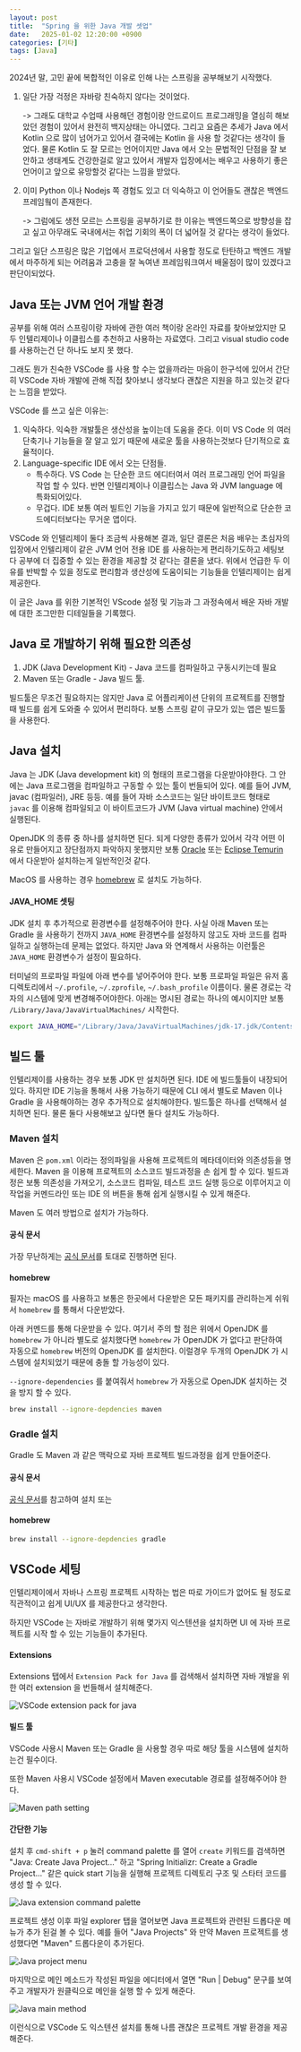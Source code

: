 ```yaml
---
layout: post
title:  "Spring 을 위한 Java 개발 셋업"
date:   2025-01-02 12:20:00 +0900
categories: [기타]
tags: [Java]
---
```


2024년 말, 고민 끝에 복합적인 이유로 인해 나는 스프링을 공부해보기 시작했다.

1. 일단 가장 걱정은 자바랑 친숙하지 않다는 것이었다.

    -> 그래도 대학교 수업때 사용해던 경험이랑 안드로이드 프로그래밍을 열심히 해보았던 경험이 있어서 완전히 백지상태는 아니였다.
    그리고 요즘은 추세가 Java 에서 Kotlin 으로 많이 넘어가고 있어서 결국에는 Kotlin 을 사용 할 것같다는 생각이 들었다.
    물론 Kotlin 도 잘 모르는 언어이지만 Java 에서 오는 문법적인 단점을 잘 보안하고 생태계도 건강한걸로 알고 있어서 개발자
    입장에서는 배우고 사용하기 좋은 언어이고 앞으로 유망할것 같다는 느낌을 받았다.

2. 이미 Python 이나 Nodejs 쪽 경험도 있고 더 익숙하고 이 언어들도 괜찮은 백엔드 프레임웤이 존재한다.

    -> 그럼에도 생전 모르는 스프링을 공부하기로 한 이유는 백엔드쪽으로 방향성을 잡고 싶고 아무래도 국내에서는 
    취업 기회의 폭이 더 넓어질 것 같다는 생각이 들었다.

그리고 일단 스프링은 많은 기업에서 프로덕션에서 사용할 정도로 탄탄하고 백엔드 개발에서 마주하게 되는 어려움과 고충을 잘 녹여낸 프레임워크여서 배울점이 많이 있겠다고 판단이되었다.

## Java 또는 JVM 언어 개발 환경
공부를 위해 여러 스프링이랑 자바에 관한 여러 책이랑 온라인 자료를 찾아보았지만 모두 인텔리제이나 이클립스를 추천하고 사용하는 자료였다.
그리고 visual studio code 를 사용하는건 단 하나도 보지 못 했다.

그래도 뭔가 친숙한 VSCode 를 사용 할 수는 없을까라는 마음이 한구석에 있어서 간단히 VSCode 자바 개발에 관해 직접 찾아보니 생각보다 괜찮은 지원을 하고 있는것 같다는 느낌을 받았다.

VSCode 를 쓰고 싶은 이유는:

1. 익숙하다. 익숙한 개발툴은 생산성을 높이는데 도움을 준다. 이미 VS Code 의 여러 단축기나 기능들을 잘 알고 있기 때문에 새로운 툴을 사용하는것보다 단기적으로 효율적이다.
2. Language-specific IDE 에서 오는 단점들.
    * 특수하다. VS Code 는 단순한 코드 에디터여서 여러 프로그래밍 언어 파일을 작업 할 수 있다. 반면 인텔리제이나 이클립스는 Java 와 JVM language 에 특화되어있다.
    * 무겁다. IDE 보통 여러 빌트인 기능을 가지고 있기 때문에 일반적으로 단순한 코드에디터보다는 무거운 앱이다.

VSCode 와 인텔리제이 둘다 조금씩 사용해본 결과, 일단 결론은 처음 배우는 초심자의 입장에서 인텔리제이 같은 JVM 언어 전용 IDE 를 사용하는게 편리하기도하고
세팅보다 공부에 더 집중할 수 있는 환경을 제공할 것 같다는 결론을 냈다.
위에서 언급한 두 이유를 반박할 수 있을 정도로 편리함과 생산성에 도움이되는 기능들을 인텔리제이는 쉽게 제공한다.

이 글은 Java 를 위한 기본적인 VScode 설정 및 기능과 그 과정속에서 배운 자바 개발에 대한 조그만한 디테일들을 기록했다. 

## Java 로 개발하기 위해 필요한 의존성
1. JDK (Java Development Kit) - Java 코드를 컴파일하고 구동시키는데 필요
2. Maven 또는 Gradle - Java 빌드 툴.

빌드툴은 무조건 필요하지는 않지만 Java 로 어플리케이션 단위의 프로젝트를 진행할때 빌드를 쉽게 도와줄 수 있어서 편리하다. 
보통 스프링 같이 규모가 있는 앱은 빌드툴을 사용한다.

## Java 설치
Java 는 JDK (Java development kit) 의 형태의 프로그램을 다운받아야한다.
그 안에는 Java 프로그램을 컴파일하고 구동할 수 있는 툴이 번들되어 있다. 예를 들어 JVM, javac (컴파일러), JRE 등등.
예를 들어 자바 소스코드는 일단 바이트코드 형태로 `javac` 를 이용해 컴파일되고 이 바이트코드가 JVM (Java virtual machine) 안에서 실행된다.

OpenJDK 의 종류 중 하나를 설치하면 된다. 되게 다양한 종류가 있어서 각각 어떤 이유로 만들어지고 장단점까지 파악하지 못했지만
보통 [Oracle](https://www.oracle.com/java/technologies/downloads/) 또는 [Eclipse Temurin](https://adoptium.net/temurin/releases/) 에서 
다운받아 설치하는게 일반적인것 같다.

MacOS 를 사용하는 경우 [homebrew](https://formulae.brew.sh/formula/openjdk) 로 설치도 가능하다.

#### JAVA_HOME 셋팅
JDK 설치 후 추가적으로 환경변수를 설정해주어야 한다. 사실 아래 Maven 또는 Gradle 을 사용하기 전까지 `JAVA_HOME` 환경변수를
설정하지 않고도 자바 코드를 컴파일하고 실행하는데 문제는 없었다. 하지만 Java 와 연계해서 사용하는 이런툴은 `JAVA_HOME` 환경변수가 설정이 필요하다.

터미널의 프로파일 파일에 아래 변수를 넣어주어야 한다.
보통 프로파일 파일은 유저 홈 디렉토리에서 `~/.profile`, `~/.zprofile`, `~/.bash_profile` 이름이다. 물론 경로는 각자의 시스템에 맞게 변경해주어야한다. 아래는 명시된 경로는 하나의 예시이지만 보통 `/Library/Java/JavaVirtualMachines/` 시작한다.

```sh
export JAVA_HOME="/Library/Java/JavaVirtualMachines/jdk-17.jdk/Contents/Home"
```

## 빌드 툴
인텔리제이를 사용하는 경우 보통 JDK 만 설치하면 된다. IDE 에 빌드툴들이 내장되어있다.
하지만 IDE 기능을 통해서 사용 가능하기 때문에 CLI 에서 별도로 Maven 이나 Gradle 을 사용해야하는 경우 추가적으로 설치해야한다.
빌드툴은 하나를 선택해서 설치하면 된다. 물론 둘다 사용해보고 싶다면 둘다 설치도 가능하다.

### Maven 설치
Maven 은 `pom.xml` 이라는 정의파일을 사용해 프로젝트의 메타데이터와 의존성등을 명세한다.
Maven 을 이용해 프로젝트의 소스코드 빌드과정을 손 쉽게 할 수 있다. 빌드과정은 보통 의존성을 가져오기,
소스코드 컴파일, 테스트 코드 실행 등으로 이루어지고 이 작업을 커멘드라인 또는 IDE 의 버튼을 통해 쉽게
실행시킬 수 있게 해준다.

Maven 도 여러 방법으로 설치가 가능하다.

#### 공식 문서
가장 무난하게는 [공식 문서](https://maven.apache.org/install.html)를 토대로 진행하면 된다.


#### homebrew
필자는 macOS 를 사용하고 보통은 한곳에서 다운받은 모든 패키지를 관리하는게 쉬워서 `homebrew` 를 통해서 다운받았다.

아래 커멘드를 통해 다운받을 수 있다. 여기서 주의 할 점은 위에서 OpenJDK 를 `homebrew` 가 아니라 별도로 설치했다면
`homebrew` 가 OpenJDK 가 없다고 판단하여 자동으로 `homebrew` 버전의 OpenJDK 를 설치한다. 
이럴경우 두개의 OpenJDK 가 시스템에 설치되었기 때문에 충돌 할 가능성이 있다.

`--ignore-dependencies` 를 붙여줘서 `homebrew` 가 자동으로 OpenJDK 설치하는 것을 방지 할 수 있다.

```sh
brew install --ignore-depdencies maven
```

### Gradle 설치
Gradle 도 Maven 과 같은 맥락으로 자바 프로젝트 빌드과정을 쉽게 만들어준다.

#### 공식 문서
[공식 문서](https://gradle.org/install/)를 참고하여 설치 또는 

#### homebrew

```sh
brew install --ignore-depdencies gradle
```

## VSCode 세팅
인텔리제이에서 자바나 스프링 프로젝트 시작하는 법은 따로 가이드가 없어도 될 정도로
직관적이고 쉽게 UI/UX 를 제공한다고 생각한다.

하지만 VSCode 는 자바로 개발하기 위해 몇가지 익스텐션을 설치하면 UI 에 자바 프로젝트를 시작 할 수 있는
기능들이 추가된다.

#### Extensions
Extensions 탭에서 `Extension Pack for Java` 를 검색해서 설치하면 자바 개발을 위한 여러 extension 을 번들해서
설치해준다.

![VSCode extension pack for java](/assets/images/extension-pack-for-java.png)

#### 빌드 툴
VSCode 사용시 Maven 또는 Gradle 을 사용할 경우 따로 해당 툴을 시스템에 설치하는건 필수이다.

또한 Maven 사용시 VSCode 설정에서 Maven executable 경로를 설정해주어야 한다.

![Maven path setting](/assets/images/maven-path-setting.png)


#### 간단한 기능
설치 후 `cmd-shift + p` 눌러 command palette 를 열어 `create` 키워드를 검색하면
"Java: Create Java Project..." 하고 "Spring Initializr: Create a Gradle Project..." 같은
quick start 기능을 실행해 프로젝트 디렉토리 구조 및 스타터 코드를 생성 할 수 있다.

![Java extension command palette](/assets/images/java-extension-command-palette.png)

프로젝트 생성 이후 파일 explorer 탭을 열어보면 Java 프로젝트와 관련된 드롭다운 메뉴가 추가 된걸 볼 수 있다. 예를 들어 "Java Projects" 와 만약 Maven 프로젝트를 생성했다면 "Maven" 드롭다운이 추가된다.

![Java project menu](/assets/images/explorer-java-menu.png)


마지막으로 메인 메소드가 작성된 파일을 에디터에서 열면 "Run \| Debug" 문구를 보여주고 개발자가 원클릭으로 메인을 실행 할 수 있게 해준다.

![Java main method](/assets/images/java-entrypoint-run-debug.png)

이런식으로 VSCode 도 익스텐션 설치를 통해 나름 괜찮은 프로젝트 개발 환경을 제공해준다.
